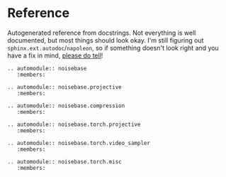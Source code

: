 Reference
=========

Autogenerated reference from docstrings. Not everything is well documented, but most things should look okay. I'm still figuring out `sphinx.ext.autodoc`/`napoleon`, so if something doesn't look right and you have a fix in mind, [please do tell](https://github.com/balintio/noisebase/issues)!

```{eval-rst} 
.. automodule:: noisebase
   :members:
```

```{eval-rst} 
.. automodule:: noisebase.projective
   :members:
```

```{eval-rst} 
.. automodule:: noisebase.compression
   :members:
```

```{eval-rst} 
.. automodule:: noisebase.torch.projective
   :members:
```

```{eval-rst} 
.. automodule:: noisebase.torch.video_sampler
   :members:
```

```{eval-rst} 
.. automodule:: noisebase.torch.misc
   :members:
```
